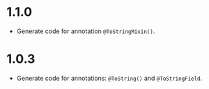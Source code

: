 # 1.1.0
* Generate code for annotation `@ToStringMixin()`.

# 1.0.3
* Generate code for annotations: `@ToString()` and `@ToStringField`.
